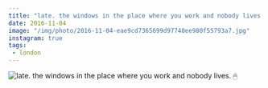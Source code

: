 ```yaml
---
title: "late. the windows in the place where you work and nobody lives. 🖱"
date: 2016-11-04
image: "/img/photo/2016-11-04-eae9cd7365699d97740ee980f55793a7.jpg"
instagram: true
tags:
 - london
---
```


![late. the windows in the place where you work and nobody lives. 🖱](/img/photo/2016-11-04-eae9cd7365699d97740ee980f55793a7.jpg)
